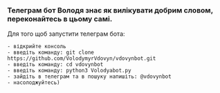 ### Телеграм бот Володя знає як вилікувати добрим словом, переконайтесь в цьому самі.

Для того щоб запустити телеграм бота:

	- відкрийте консоль
	- введіть команду: git clone https://github.com/VolodymyrVdovyn/vdovynbot.git
	- введіть команду: cd vdovynbot
	- введіть команду: python3 Volodyabot.py
	- зайдіть в телеграм та в пошуку напишіть: @vdovynbot
	- насолоджуйтесь)
